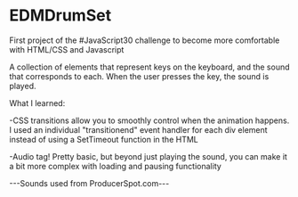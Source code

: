 # EDMDrumSet
First project of the #JavaScript30 challenge to become more comfortable with HTML/CSS and Javascript

A collection of elements that represent keys on the keyboard, and the sound that corresponds to each. When the user presses the key, the sound is played. 

What I learned:

-CSS transitions allow you to smoothly control when the animation happens. I used an individual "transitionend" event handler for each div element instead of using a SetTimeout function in the HTML

-Audio tag! Pretty basic, but beyond just playing the sound, you can make it a bit more complex with loading and pausing functionality 

---Sounds used from ProducerSpot.com---
